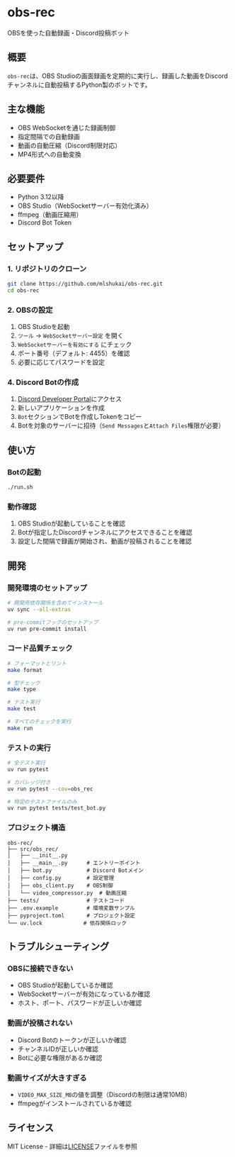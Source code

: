 # obs-rec

OBSを使った自動録画・Discord投稿ボット

## 概要

`obs-rec`は、OBS Studioの画面録画を定期的に実行し、録画した動画をDiscordチャンネルに自動投稿するPython製のボットです。

## 主な機能

- OBS WebSocketを通じた録画制御
- 指定間隔での自動録画
- 動画の自動圧縮（Discord制限対応）
- MP4形式への自動変換

## 必要要件

- Python 3.12以降
- OBS Studio（WebSocketサーバー有効化済み）
- ffmpeg（動画圧縮用）
- Discord Bot Token

## セットアップ

### 1. リポジトリのクローン

```bash
git clone https://github.com/mlshukai/obs-rec.git
cd obs-rec
```

### 2. OBSの設定

1. OBS Studioを起動
2. `ツール` → `WebSocketサーバー設定` を開く
3. `WebSocketサーバーを有効にする` にチェック
4. ポート番号（デフォルト: 4455）を確認
5. 必要に応じてパスワードを設定

### 4. Discord Botの作成

1. [Discord Developer Portal](https://discord.com/developers/applications)にアクセス
2. 新しいアプリケーションを作成
3. `Bot`セクションでBotを作成しTokenをコピー
4. Botを対象のサーバーに招待（`Send Messages`と`Attach Files`権限が必要）

## 使い方

### Botの起動

```bash
./run.sh
```

### 動作確認

1. OBS Studioが起動していることを確認
2. Botが指定したDiscordチャンネルにアクセスできることを確認
3. 設定した間隔で録画が開始され、動画が投稿されることを確認

## 開発

### 開発環境のセットアップ

```bash
# 開発用依存関係を含めてインストール
uv sync --all-extras

# pre-commitフックのセットアップ
uv run pre-commit install
```

### コード品質チェック

```bash
# フォーマットとリント
make format

# 型チェック
make type

# テスト実行
make test

# すべてのチェックを実行
make run
```

### テストの実行

```bash
# 全テスト実行
uv run pytest

# カバレッジ付き
uv run pytest --cov=obs_rec

# 特定のテストファイルのみ
uv run pytest tests/test_bot.py
```

### プロジェクト構造

```
obs-rec/
├── src/obs_rec/
│   ├── __init__.py
│   ├── __main__.py      # エントリーポイント
│   ├── bot.py           # Discord Botメイン
│   ├── config.py        # 設定管理
│   ├── obs_client.py    # OBS制御
│   └── video_compressor.py  # 動画圧縮
├── tests/               # テストコード
├── .env.example         # 環境変数サンプル
├── pyproject.toml       # プロジェクト設定
└── uv.lock             # 依存関係ロック
```

## トラブルシューティング

### OBSに接続できない

- OBS Studioが起動しているか確認
- WebSocketサーバーが有効になっているか確認
- ホスト、ポート、パスワードが正しいか確認

### 動画が投稿されない

- Discord Botのトークンが正しいか確認
- チャンネルIDが正しいか確認
- Botに必要な権限があるか確認

### 動画サイズが大きすぎる

- `VIDEO_MAX_SIZE_MB`の値を調整（Discordの制限は通常10MB）
- ffmpegがインストールされているか確認

## ライセンス

MIT License - 詳細は[LICENSE](LICENSE)ファイルを参照
